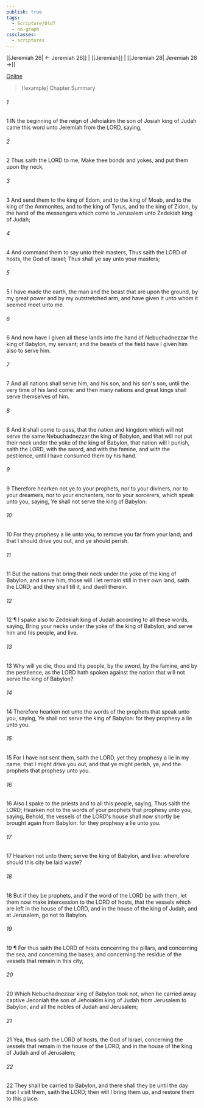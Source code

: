 ```yaml
---
publish: true
tags:
  - Scripture/OldT
  - no-graph
cssclasses:
  - scriptures
---
```

[[Jeremiah 26| ← Jeremiah 26]] | [[Jeremiah]] | [[Jeremiah 28| Jeremiah 28 →]]

[Online](https://churchofjesuschrist.org/study/scriptures/ot/jer/27?lang=eng)

>[!example] Chapter Summary
>
###### 1
1 IN the beginning of the reign of Jehoiakim the son of Josiah king of Judah came this word unto Jeremiah from the LORD, saying,
###### 2
2 Thus saith the LORD to me; Make thee bonds and yokes, and put them upon thy neck,
###### 3
3 And send them to the king of Edom, and to the king of Moab, and to the king of the Ammonites, and to the king of Tyrus, and to the king of Zidon, by the hand of the messengers which come to Jerusalem unto Zedekiah king of Judah;
###### 4
4 And command them to say unto their masters, Thus saith the LORD of hosts, the God of Israel; Thus shall ye say unto your masters;
###### 5
5 I have made the earth, the man and the beast that are upon the ground, by my great power and by my outstretched arm, and have given it unto whom it seemed meet unto me.
###### 6
6 And now have I given all these lands into the hand of Nebuchadnezzar the king of Babylon, my servant; and the beasts of the field have I given him also to serve him.
###### 7
7 And all nations shall serve him, and his son, and his son's son, until the very time of his land come: and then many nations and great kings shall serve themselves of him.
###### 8
8 And it shall come to pass, that the nation and kingdom which will not serve the same Nebuchadnezzar the king of Babylon, and that will not put their neck under the yoke of the king of Babylon, that nation will I punish, saith the LORD, with the sword, and with the famine, and with the pestilence, until I have consumed them by his hand.
###### 9
9 Therefore hearken not ye to your prophets, nor to your diviners, nor to your dreamers, nor to your enchanters, nor to your sorcerers, which speak unto you, saying, Ye shall not serve the king of Babylon:
###### 10
10 For they prophesy a lie unto you, to remove you far from your land; and that I should drive you out, and ye should perish.
###### 11
11 But the nations that bring their neck under the yoke of the king of Babylon, and serve him, those will I let remain still in their own land, saith the LORD; and they shall till it, and dwell therein.
###### 12
12 ¶ I spake also to Zedekiah king of Judah according to all these words, saying, Bring your necks under the yoke of the king of Babylon, and serve him and his people, and live.
###### 13
13 Why will ye die, thou and thy people, by the sword, by the famine, and by the pestilence, as the LORD hath spoken against the nation that will not serve the king of Babylon?
###### 14
14 Therefore hearken not unto the words of the prophets that speak unto you, saying, Ye shall not serve the king of Babylon: for they prophesy a lie unto you.
###### 15
15 For I have not sent them, saith the LORD, yet they prophesy a lie in my name; that I might drive you out, and that ye might perish, ye, and the prophets that prophesy unto you.
###### 16
16 Also I spake to the priests and to all this people, saying, Thus saith the LORD; Hearken not to the words of your prophets that prophesy unto you, saying, Behold, the vessels of the LORD's house shall now shortly be brought again from Babylon: for they prophesy a lie unto you.
###### 17
17 Hearken not unto them; serve the king of Babylon, and live: wherefore should this city be laid waste?
###### 18
18 But if they be prophets, and if the word of the LORD be with them, let them now make intercession to the LORD of hosts, that the vessels which are left in the house of the LORD, and in the house of the king of Judah, and at Jerusalem, go not to Babylon.
###### 19
19 ¶ For thus saith the LORD of hosts concerning the pillars, and concerning the sea, and concerning the bases, and concerning the residue of the vessels that remain in this city,
###### 20
20 Which Nebuchadnezzar king of Babylon took not, when he carried away captive Jeconiah the son of Jehoiakim king of Judah from Jerusalem to Babylon, and all the nobles of Judah and Jerusalem;
###### 21
21 Yea, thus saith the LORD of hosts, the God of Israel, concerning the vessels that remain in the house of the LORD, and in the house of the king of Judah and of Jerusalem;
###### 22
22 They shall be carried to Babylon, and there shall they be until the day that I visit them, saith the LORD; then will I bring them up, and restore them to this place.



